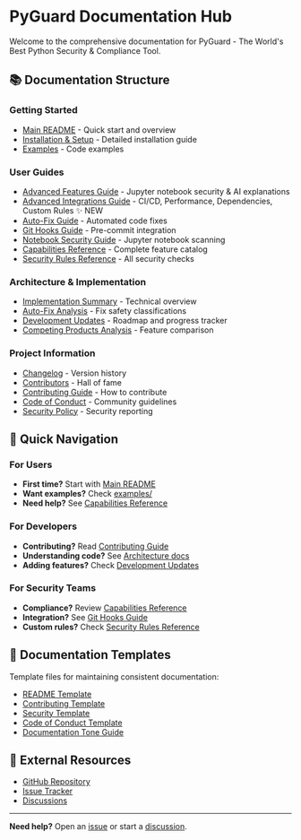# PyGuard Documentation Hub

Welcome to the comprehensive documentation for PyGuard - The World's Best Python Security & Compliance Tool.

## 📚 Documentation Structure

### Getting Started
- [Main README](../README.md) - Quick start and overview
- [Installation & Setup](README.md#installation) - Detailed installation guide
- [Examples](examples/README.md) - Code examples

### User Guides
- [Advanced Features Guide](guides/ADVANCED_FEATURES.md) - Jupyter notebook security & AI explanations
- [Advanced Integrations Guide](guides/advanced-integrations.md) - CI/CD, Performance, Dependencies, Custom Rules ✨ NEW
- [Auto-Fix Guide](auto-fix-guide.md) - Automated code fixes
- [Git Hooks Guide](git-hooks-guide.md) - Pre-commit integration
- [Notebook Security Guide](notebook-security-guide.md) - Jupyter notebook scanning
- [Capabilities Reference](capabilities-reference.md) - Complete feature catalog
- [Security Rules Reference](security-rules.md) - All security checks

### Architecture & Implementation
- [Implementation Summary](reference/architecture/IMPLEMENTATION_SUMMARY.md) - Technical overview
- [Auto-Fix Analysis](reference/architecture/AUTOFIX_ANALYSIS.md) - Fix safety classifications
- [Development Updates](development/UPDATEv2.md) - Roadmap and progress tracker
- [Competing Products Analysis](reference/COMPETING_PRODUCTS_COVERAGE.md) - Feature comparison

### Project Information
- [Changelog](CHANGELOG.md) - Version history
- [Contributors](CONTRIBUTORS.md) - Hall of fame
- [Contributing Guide](../CONTRIBUTING.md) - How to contribute
- [Code of Conduct](../CODE_OF_CONDUCT.md) - Community guidelines
- [Security Policy](../SECURITY.md) - Security reporting

## 🎯 Quick Navigation

### For Users
- **First time?** Start with [Main README](../README.md)
- **Want examples?** Check [examples/](examples/)
- **Need help?** See [Capabilities Reference](capabilities-reference.md)

### For Developers
- **Contributing?** Read [Contributing Guide](../CONTRIBUTING.md)
- **Understanding code?** See [Architecture docs](reference/architecture/)
- **Adding features?** Check [Development Updates](development/UPDATEv2.md)

### For Security Teams
- **Compliance?** Review [Capabilities Reference](capabilities-reference.md)
- **Integration?** See [Git Hooks Guide](git-hooks-guide.md)
- **Custom rules?** Check [Security Rules Reference](security-rules.md)

## 📖 Documentation Templates

Template files for maintaining consistent documentation:
- [README Template](doc_templates/README_TEMPLATE.md)
- [Contributing Template](doc_templates/CONTRIBUTING.md)
- [Security Template](doc_templates/SECURITY.md)
- [Code of Conduct Template](doc_templates/CODE_OF_CONDUCT.md)
- [Documentation Tone Guide](doc_templates/github-repo-docs-tone-guide.md)

## 🔗 External Resources

- [GitHub Repository](https://github.com/cboyd0319/PyGuard)
- [Issue Tracker](https://github.com/cboyd0319/PyGuard/issues)
- [Discussions](https://github.com/cboyd0319/PyGuard/discussions)

---

**Need help?** Open an [issue](https://github.com/cboyd0319/PyGuard/issues) or start a [discussion](https://github.com/cboyd0319/PyGuard/discussions).
